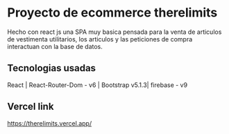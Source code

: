 # Proyecto de ecommerce therelimits

Hecho con react js una SPA muy basica pensada para la venta de articulos de vestimenta utilitarios, los articulos y las peticiones de compra interactuan con la base de datos.


## Tecnologias usadas

React | React-Router-Dom - v6 | Bootstrap v5.1.3| firebase - v9


## Vercel link

https://therelimits.vercel.app/



